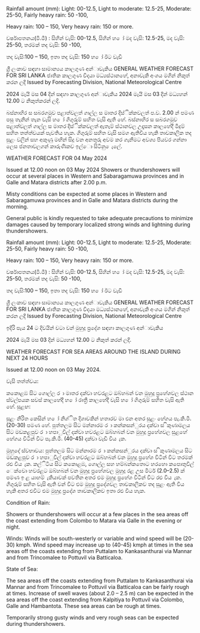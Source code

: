 Rainfall amount (mm): Light: 00-12.5, Light to moderate: 12.5-25, Moderate: 25-50, Fairly heavy rain: 50 -100,

Heavy rain: 100 – 150, Very heavy rain: 150 or more.

වර්ෂාපතනය(මි.මී) : සිහින් වැසි: 00-12.5, සිහින් හ ෝ මද වැසි: 12.5-25, මද වැසි: 25-50, තරමක් තද වැසි: 50 -100,

තද වැසි:100 – 150, ඉතා තද වැසි: 150 හ ෝ ඊට වැඩි

ශ්‍රී ලංකාව සඳහා සාමාන්‍යය කාලගුණ අන්‍ාවැකිය GENERAL WEATHER FORECAST FOR SRI LANKA ජාතික කාලගුණ විදයා මධ්‍යස්ථානහේ, අනාවැකි අංශය මගින් නිකුත් කරන ලදි Issued by Forecasting Division, National Meteorological Centre

2024 මැයි මස 04 දින්‍ සඳහා කාලගුණ අන්‍ාවැකිය 2024 මැයි මස 03 දින්‍ මධ්‍යහන්‍ 12.00 ට නිකුත්කරන්‍ ලදි.

බස්නාහිර ස සබරගමුව පළාත්වලත් ගාල්ල ස මාතර දිස්ික්කවලත් ප.ව. 2.00 න් පමණ පසු තැනින් තැන වැසි හ ෝ ගිගුරුම් සහිත වැසි ඇති හේ. බස්නාහිර ස සබරගමුව පළාත්වලත් ගාල්ල ස මාතර දිස්ික්කවලත් ඇතැම් ස්ථානවල උදෑසන කාලහේදී මීදුම් සහිත තත්ත්වයක් පැවතිය හැක. ගිගුරුම් සහිත වැසි සමග ඇතිවිය හැකි තාවකාලික තද සුළං වලින් සහ අකුණු මඟින් සිදු වන අනතුරු අවම කර ගැනීමට අවශ්‍ය පියවර ගන්නා ලෙස ජනතාවලගන් කාරුණිකව ඉල්ො සිටිනු ෙැලේ.

WEATHER FORECAST FOR 04 May 2024

Issued at 12.00 noon on 03 May 2024 Showers or thundershowers will occur at several places in Western and Sabaragamuwa provinces and in Galle and Matara districts after 2.00 p.m.

Misty conditions can be expected at some places in Western and Sabaragamuwa provinces and in Galle and Matara districts during the morning.

General public is kindly requested to take adequate precautions to minimize damages caused by temporary localized strong winds and lightning during thundershowers.

Rainfall amount (mm): Light: 00-12.5, Light to moderate: 12.5-25, Moderate: 25-50, Fairly heavy rain: 50 -100,

Heavy rain: 100 – 150, Very heavy rain: 150 or more.

වර්ෂාපතනය(මි.මී) : සිහින් වැසි: 00-12.5, සිහින් හ ෝ මද වැසි: 12.5-25, මද වැසි: 25-50, තරමක් තද වැසි: 50 -100,

තද වැසි:100 – 150, ඉතා තද වැසි: 150 හ ෝ ඊට වැඩි

ශ්‍රී ලංකාව සඳහා සාමාන්‍යය කාලගුණ අන්‍ාවැකිය GENERAL WEATHER FORECAST FOR SRI LANKA ජාතික කාලගුණ විදයා මධ්‍යස්ථානහේ, අනාවැකි අංශය මගින් නිකුත් කරන ලදි Issued by Forecasting Division, National Meteorological Centre

ඉදිරි පැය 24 ට දිවයින්‍ වටා වන්‍ මුහුදු ප්‍රදේශ සඳහා කාලගුණ අන්‍ාවැකිය

2024 මැයි මස 03 දින්‍ මධ්‍යහන්‍ 12.00 ට නිකුත් කරන්‍ ලදි.

WEATHER FORECAST FOR SEA AREAS AROUND THE ISLAND DURING NEXT 24 HOURS

Issued at 12.00 noon on 03 May 2024.

වැසි තත්ත්වය:

කකොළඹ සිට ගොල්ල ර ා මාතර දක්වා හවරළට ඔබ්හබන් වන මුහුදු ප්‍රහේශවල ස්ථාන ස්වල්පයක සවස් කාලහේදී හ ෝ රාත්‍රී කාලහේදී වැසි හ ෝ ගිගුරුම් සහිත වැසි ඇති හේ. සුළඟ:

සුළං නිරිත කෙසින් හ ෝ නිශ්ිත දිශාවකින් හතාරව මා එන අතර සුළං හේගය පැ.කි.මී. (20-30) පමණ හේ. පුත්තලම සිට මන්නාරම ර ා කන්කසන්ුරය දක්වා ස ිකුණාමලය සිට මඩකළපුව ර ා හපාුවිල් දක්වා හවරළට ඔබ්හබන් වන මුහුදු ප්‍රහේශවල සුළහේ හේගය විටින් විට පැ.කි.මී. (40-45) දක්වා වැඩි විය ැක.

මුහුදේ ස්වභාවය: පුත්තලම සිට මන්නාරම ර ා කන්කසන්ුරය දක්වා ස ිකුණාමලය සිට මඩකළපුව ර ා හපාුවිල් දක්වා හවරළට ඔබ්හබන් වන මුහුදු ප්‍රහේශ විටින් විට තරමක් රළු විය ැක. කල්ිටිය සිට කකොළඹ, ගොල්ල සහ හම්බන්කතොට හරහො කපොතුවිල් ෙක්වො හවරළට ඔබ්හබන් වන මුහුදු ප්‍රහේශවල මුහුදු රළ උස මීටර් (2.0–2.5) ක් පමණ ඉ ළ යාහම් ැකියාවක් පවතින අතර එම මුහුදු ප්‍රහේශ විටින් විට රළු විය ැක. ගිගුරුම් සහිත වැසි ඇති වන්‍ විට එම මුහුදු ප්‍රදේශවල තාවකාලිකව තද සුළං ඇති විය හැකි අතර එවිට එම මුහුදු ප්‍රදේශ තාවකාලිකව ඉතා රළු විය හැක.

Condition of Rain:

Showers or thundershowers will occur at a few places in the sea areas off the coast extending from Colombo to Matara via Galle in the evening or night.

Winds: Winds will be south-westerly or variable and wind speed will be (20-30) kmph. Wind speed may increase up to (40-45) kmph at times in the sea areas off the coasts extending from Puttalam to Kankasanthurai via Mannar and from Trincomalee to Pottuvil via Batticaloa.

State of Sea:

The sea areas off the coasts extending from Puttalam to Kankasanthurai via Mannar and from Trincomalee to Pottuvil via Batticaloa can be fairly rough at times. Increase of swell waves (about 2.0 – 2.5 m) can be expected in the sea areas off the coast extending from Kalpitiya to Pottuvil via Colombo, Galle and Hambantota. These sea areas can be rough at times.

Temporarily strong gusty winds and very rough seas can be expected during thundershowers.